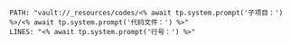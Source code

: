 ```embed-<% await tp.system.prompt('语言：') %>
PATH: "vault://_resources/codes/<% await tp.system.prompt('子项目：') %>/<% await tp.system.prompt('代码文件：') %>"
LINES: "<% await tp.system.prompt('行号：') %>"
```